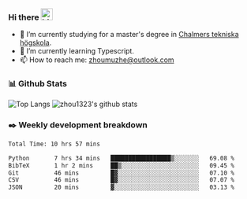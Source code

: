 ### Hi there <img src="https://user-images.githubusercontent.com/1303154/88677602-1635ba80-d120-11ea-84d8-d263ba5fc3c0.gif" width="24px" alt="hi">

- 🔭 I’m currently studying for a master's degree in [Chalmers tekniska högskola](https://www.chalmers.se/).
- 🌱 I’m currently learning Typescript.
- 📫 How to reach me: zhoumuzhe@outlook.com

### 📊 Github Stats

![Top Langs](https://github-readme-stats.vercel.app/api/top-langs/?username=zhou1323&hide=TeX&layout=compact) 
![zhou1323's github stats](https://github-readme-stats.vercel.app/api?username=zhou1323&show_icons=true&hide_title=true&count_private=true)

### ✒️ Weekly development breakdown
<!--START_SECTION:waka-->

```txt
Total Time: 10 hrs 57 mins

Python       7 hrs 34 mins   █████████████████▒░░░░░░░   69.08 %
BibTeX       1 hr 2 mins     ██▒░░░░░░░░░░░░░░░░░░░░░░   09.45 %
Git          46 mins         █▓░░░░░░░░░░░░░░░░░░░░░░░   07.10 %
CSV          46 mins         █▓░░░░░░░░░░░░░░░░░░░░░░░   07.07 %
JSON         20 mins         ▓░░░░░░░░░░░░░░░░░░░░░░░░   03.13 %
```

<!--END_SECTION:waka-->
